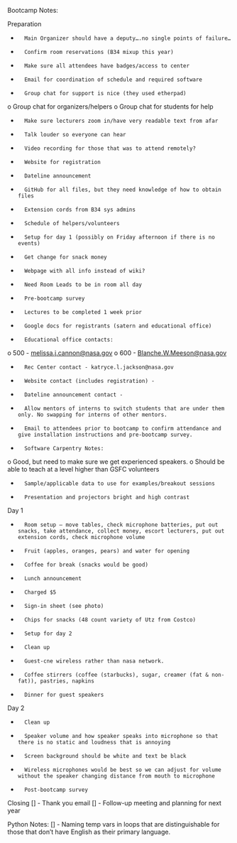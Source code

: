 Bootcamp Notes:
 
Preparation
-       Main Organizer should have a deputy….no single points of failure…
-       Confirm room reservations (B34 mixup this year)
-       Make sure all attendees have badges/access to center
-       Email for coordination of schedule and required software
-       Group chat for support is nice (they used etherpad)
o   Group chat for organizers/helpers
o   Group chat for students for help
-       Make sure lecturers zoom in/have very readable text from afar
-       Talk louder so everyone can hear
-       Video recording for those that was to attend remotely?
-       Website for registration
-       Dateline announcement
-       GitHub for all files, but they need knowledge of how to obtain files
-       Extension cords from B34 sys admins
-       Schedule of helpers/volunteers
-       Setup for day 1 (possibly on Friday afternoon if there is no events)
-       Get change for snack money
-       Webpage with all info instead of wiki?
-       Need Room Leads to be in room all day
-       Pre-bootcamp survey
-       Lectures to be completed 1 week prior
-       Google docs for registrants (satern and educational office)
-       Educational office contacts:
o   500 - melissa.j.cannon@nasa.gov
o   600 - Blanche.W.Meeson@nasa.gov
-       Rec Center contact - katryce.l.jackson@nasa.gov
-       Website contact (includes registration) -
-       Dateline announcement contact -
-       Allow mentors of interns to switch students that are under them only. No swapping for interns of other mentors.
-       Email to attendees prior to bootcamp to confirm attendance and give installation instructions and pre-bootcamp survey.
-       Software Carpentry Notes:
o   Good, but need to make sure we get experienced speakers.
o   Should be able to teach at a level higher than GSFC volunteers
-       Sample/applicable data to use for examples/breakout sessions
-       Presentation and projectors bright and high contrast
Day 1
-       Room setup – move tables, check microphone batteries, put out snacks, take attendance, collect money, escort lecturers, put out extension cords, check microphone volume
-       Fruit (apples, oranges, pears) and water for opening
-       Coffee for break (snacks would be good)
-       Lunch announcement
-       Charged $5
-       Sign-in sheet (see photo)
-       Chips for snacks (48 count variety of Utz from Costco)
-       Setup for day 2
-       Clean up
-       Guest-cne wireless rather than nasa network.
-       Coffee stirrers (coffee (starbucks), sugar, creamer (fat & non-fat)), pastries, napkins
-       Dinner for guest speakers
Day 2
-       Clean up
-       Speaker volume and how speaker speaks into microphone so that there is no static and loudness that is annoying
-       Screen background should be white and text be black
-       Wireless microphones would be best so we can adjust for volume without the speaker changing distance from mouth to microphone
-       Post-bootcamp survey
Closing
[] - Thank you email
[] - Follow-up meeting and planning for next year
 
 
Python Notes:
[] - Naming temp vars in loops that are distinguishable for those that don’t have English as their primary language.
